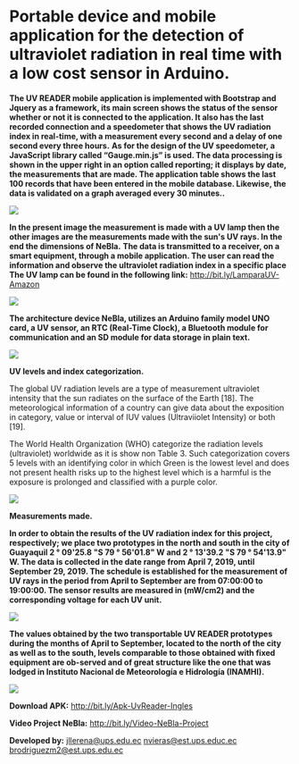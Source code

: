 # **Portable device and mobile application for the detection of ultraviolet radiation in real time with a low cost sensor in Arduino.**
   
**The UV READER mobile application is implemented with Bootstrap and Jquery as a framework, its main screen shows the status of the sensor whether or not it is connected to the application. It also has the last recorded connection and a speedometer that shows the UV radiation index in real-time, with a measurement every second and a delay of one second every three hours.**
**As for the design of the UV speedometer, a JavaScript library called “Gauge.min.js” is used.
The data processing is shown in the upper right in an option called reporting; it displays by date, the measurements that are made. The application table shows the last 100 records that have been entered in the mobile database. Likewise, the data is validated on a graph averaged every 30 minutes..**

![](https://github.com/nvieras/NeBla/blob/master/ImagenesNebla/Interface-UvReader.PNG)

**In the present image the measurement is made with a UV lamp then the other images are the measurements made with the sun's UV rays. In the end the dimensions of NeBla.**
**The data is transmitted to a receiver, on a smart equipment, through a mobile application. The user can read the information and observe the ultraviolet radiation index in a specific place**
**The UV lamp can be found in the following link:** http://bit.ly/LamparaUV-Amazon

![](https://github.com/nvieras/NeBla/blob/master/ImagenesNebla/Kit-UvReader-NeBla.PNG)

**The architecture device NeBla, utilizes an Arduino family model UNO card, a UV sensor, an RTC (Real-Time Clock), a Bluetooth module for communication and an SD module for data storage in plain text.**

![](https://github.com/nvieras/NeBla/blob/master/ImagenesNebla/Conexiones-Nebla.PNG)

**UV levels and index categorization.**

The global UV radiation levels are a type of measurement ultraviolet intensity that the sun radiates on the surface of the Earth [18]. The meteorological information of a country can give data about the exposition in category, value or interval of IUV values (Ultraviiolet Intensity) or both [19].

The World Health Organization (WHO) categorize the radiation levels (ultraviolet) worldwide as it is show non Table 3. Such categorization covers 5 levels with an identifying color in which Green is the lowest level and does not present health risks up to the highest level which is a harmful is the exposure is prolonged and classified with a purple color.   

![](https://github.com/nvieras/NeBla/blob/master/Mediciones/Tabla-Colores.PNG)

**Measurements made.**

**In order to obtain the results of the UV radiation index for this project, respectively; we place two prototypes in the north and south in the city of Guayaquil 2 ° 09'25.8 "S 79 ° 56'01.8" W and 2 ° 13'39.2 "S 79 ° 54'13.9" W. The data is collected in the date range from April 7, 2019, until September 29, 2019. The schedule is established for the measurement of UV rays in the period from April to September are from 07:00:00 to 19:00:00. The sensor results are measured in (mW/cm2) and the corresponding voltage for each UV unit.**

![](https://github.com/nvieras/NeBla/blob/master/Mediciones/NorthAndSouth.png)

**The values obtained by the two transportable UV READER prototypes during the months of April to September, located to the north of the city as well as to the south, levels comparable to those obtained with fixed equipment are ob-served and of great structure like the one that was lodged in Instituto Nacional de Meteorología e Hidrología (INAMHI).**

![](https://github.com/nvieras/NeBla/blob/master/Mediciones/NorthAndSouth-Inamhi.png)

**Download APK:** http://bit.ly/Apk-UvReader-Ingles


**Video Project NeBla:** http://bit.ly/Video-NeBla-Project

**Developed by:** jllerena@ups.edu.ec nvieras@est.ups.educ.ec brodriguezm2@est.ups.edu.ec
